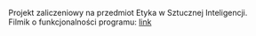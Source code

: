 Projekt zaliczeniowy na przedmiot Etyka w Sztucznej Inteligencji.  
Filmik o funkcjonalności programu: [link](https://m365ht-my.sharepoint.com/:v:/g/personal/wrx92492_student_wroclaw_merito_pl/Ed782EsffJJBhTqXu00PfZMBfF50QW94XZQxNGMarJpolA)
